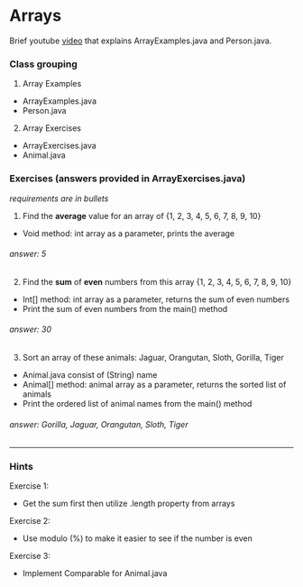 # Arrays

Brief youtube [video](https://youtu.be/iUcgZpt0Bv4) that explains ArrayExamples.java and Person.java.

### Class grouping

1. Array Examples
  * ArrayExamples.java
  * Person.java

2. Array Exercises
  * ArrayExercises.java
  * Animal.java

### Exercises (answers provided in ArrayExercises.java)

*requirements are in bullets*

1. Find the **average** value for an array of {1, 2, 3, 4, 5, 6, 7, 8, 9, 10}
  * Void method: int array as a parameter, prints the average

###### answer: 5

2. Find the **sum** of **even** numbers from this array {1, 2, 3, 4, 5, 6, 7, 8, 9, 10}
  * Int[] method: int array as a parameter, returns the sum of even numbers
  * Print the sum of even numbers from the main() method

###### answer: 30

3. Sort an array of these animals: Jaguar, Orangutan, Sloth, Gorilla, Tiger
  * Animal.java consist of (String) name
  * Animal[] method: animal array as a parameter, returns the sorted list of animals
  * Print the ordered list of animal names from the main() method

###### answer: Gorilla, Jaguar, Orangutan, Sloth, Tiger

***

### Hints

Exercise 1:

  * Get the sum first then utilize .length property from arrays

Exercise 2:

  * Use modulo (%) to make it easier to see if the number is even

Exercise 3:

  * Implement Comparable for Animal.java